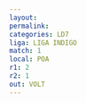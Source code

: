 ```yaml
---
layout: 
permalink: 
categories: LD7
liga: LIGA INDIGO
match: 1
local: POA
r1: 2
r2: 1
out: VOLT
---
```

